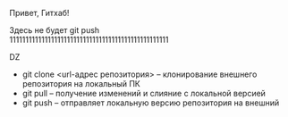 Привет, Гитхаб!

Здесь не будет git push  
11111111111111111111111111111111111111111111111111


DZ
*   git clone <url-адрес репозитория> – клонирование внешнего репозитория на  локальный ПК
*   git pull – получение изменений и слияние с локальной версией
*   git push – отправляет локальную версию репозитория на внешний